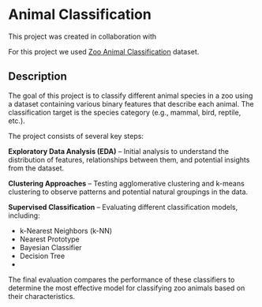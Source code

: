# Animal Classification
This project was created in collaboration with 

For this project we used [Zoo Animal Classification](https://www.kaggle.com/datasets/uciml/zoo-animal-classification) dataset.
## Description
The goal of this project is to classify different animal species in a zoo using a dataset containing various binary features that describe each animal. The classification target is the species category (e.g., mammal, bird, reptile, etc.).

The project consists of several key steps:

**Exploratory Data Analysis (EDA)** – Initial analysis to understand the distribution of features, relationships between them, and potential insights from the dataset.

**Clustering Approaches** – Testing agglomerative clustering and k-means clustering to observe patterns and potential natural groupings in the data.

**Supervised Classification** – Evaluating different classification models, including:
- k-Nearest Neighbors (k-NN)
- Nearest Prototype
- Bayesian Classifier
- Decision Tree
- 
The final evaluation compares the performance of these classifiers to determine the most effective model for classifying zoo animals based on their characteristics.
